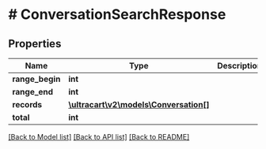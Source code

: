 # # ConversationSearchResponse

## Properties

Name | Type | Description | Notes
------------ | ------------- | ------------- | -------------
**range_begin** | **int** |  | [optional]
**range_end** | **int** |  | [optional]
**records** | [**\ultracart\v2\models\Conversation[]**](Conversation.md) |  | [optional]
**total** | **int** |  | [optional]

[[Back to Model list]](../../README.md#models) [[Back to API list]](../../README.md#endpoints) [[Back to README]](../../README.md)
